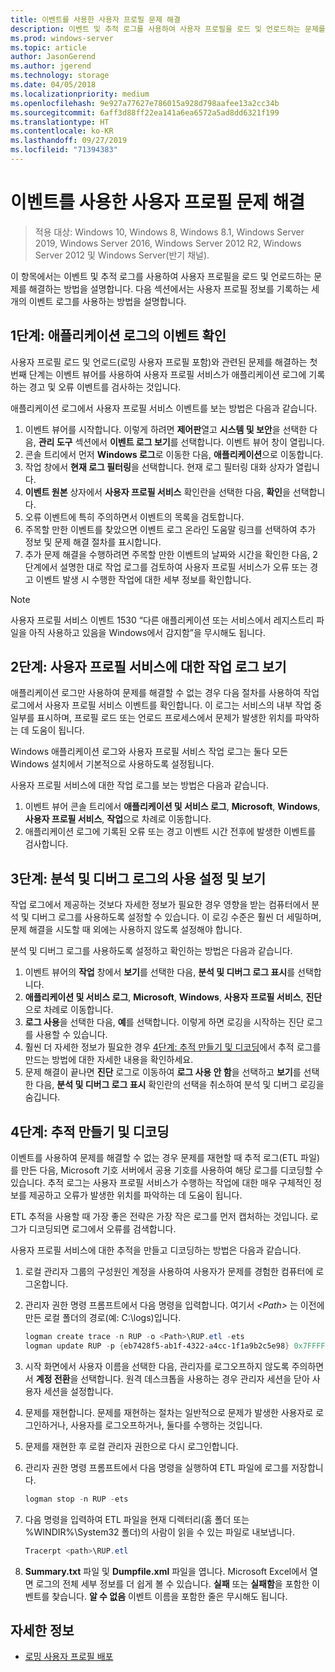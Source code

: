 ```yaml
---
title: 이벤트를 사용한 사용자 프로필 문제 해결
description: 이벤트 및 추적 로그를 사용하여 사용자 프로필을 로드 및 언로드하는 문제를 해결하는 방법입니다.
ms.prod: windows-server
ms.topic: article
author: JasonGerend
ms.author: jgerend
ms.technology: storage
ms.date: 04/05/2018
ms.localizationpriority: medium
ms.openlocfilehash: 9e927a77627e786015a928d798aafee13a2cc34b
ms.sourcegitcommit: 6aff3d88ff22ea141a6ea6572a5ad8dd6321f199
ms.translationtype: HT
ms.contentlocale: ko-KR
ms.lasthandoff: 09/27/2019
ms.locfileid: "71394383"
---
```

# <a name="troubleshoot-user-profiles-with-events"></a>이벤트를 사용한 사용자 프로필 문제 해결

>적용 대상: Windows 10, Windows 8, Windows 8.1, Windows Server 2019, Windows Server 2016, Windows Server 2012 R2, Windows Server 2012 및 Windows Server(반기 채널).

이 항목에서는 이벤트 및 추적 로그를 사용하여 사용자 프로필을 로드 및 언로드하는 문제를 해결하는 방법을 설명합니다. 다음 섹션에서는 사용자 프로필 정보를 기록하는 세 개의 이벤트 로그를 사용하는 방법을 설명합니다.

## <a name="step-1-checking-events-in-the-application-log"></a>1단계: 애플리케이션 로그의 이벤트 확인

사용자 프로필 로드 및 언로드(로밍 사용자 프로필 포함)와 관련된 문제를 해결하는 첫 번째 단계는 이벤트 뷰어를 사용하여 사용자 프로필 서비스가 애플리케이션 로그에 기록하는 경고 및 오류 이벤트를 검사하는 것입니다.

애플리케이션 로그에서 사용자 프로필 서비스 이벤트를 보는 방법은 다음과 같습니다.

1. 이벤트 뷰어를 시작합니다. 이렇게 하려면 **제어판**열고 **시스템 및 보안**을 선택한 다음, **관리 도구** 섹션에서 **이벤트 로그 보기**를 선택합니다. 이벤트 뷰어 창이 열립니다.
2. 콘솔 트리에서 먼저 **Windows 로그**로 이동한 다음, **애플리케이션**으로 이동합니다.
3. 작업 창에서 **현재 로그 필터링**을 선택합니다. 현재 로그 필터링 대화 상자가 열립니다.
4. **이벤트 원본** 상자에서 **사용자 프로필 서비스** 확인란을 선택한 다음, **확인**을 선택합니다.
5. 오류 이벤트에 특히 주의하면서 이벤트의 목록을 검토합니다.
6. 주목할 만한 이벤트를 찾았으면 이벤트 로그 온라인 도움말 링크를 선택하여 추가 정보 및 문제 해결 절차를 표시합니다.
7. 추가 문제 해결을 수행하려면 주목할 만한 이벤트의 날짜와 시간을 확인한 다음, 2단계에서 설명한 대로 작업 로그를 검토하여 사용자 프로필 서비스가 오류 또는 경고 이벤트 발생 시 수행한 작업에 대한 세부 정보를 확인합니다.

>[!NOTE]
>사용자 프로필 서비스 이벤트 1530 “다른 애플리케이션 또는 서비스에서 레지스트리 파일을 아직 사용하고 있음을 Windows에서 감지함”을 무시해도 됩니다.

## <a name="step-2-view-the-operational-log-for-the-user-profile-service"></a>2단계: 사용자 프로필 서비스에 대한 작업 로그 보기

애플리케이션 로그만 사용하여 문제를 해결할 수 없는 경우 다음 절차를 사용하여 작업 로그에서 사용자 프로필 서비스 이벤트를 확인합니다. 이 로그는 서비스의 내부 작업 중 일부를 표시하며, 프로필 로드 또는 언로드 프로세스에서 문제가 발생한 위치를 파악하는 데 도움이 됩니다.

Windows 애플리케이션 로그와 사용자 프로필 서비스 작업 로그는 둘다 모든 Windows 설치에서 기본적으로 사용하도록 설정됩니다.

사용자 프로필 서비스에 대한 작업 로그를 보는 방법은 다음과 같습니다.

1. 이벤트 뷰어 콘솔 트리에서 **애플리케이션 및 서비스 로그**, **Microsoft**, **Windows**, **사용자 프로필 서비스**, **작업**으로 차례로 이동합니다.
2. 애플리케이션 로그에 기록된 오류 또는 경고 이벤트 시간 전후에 발생한 이벤트를 검사합니다.

## <a name="step-3-enable-and-view-analytic-and-debug-logs"></a>3단계: 분석 및 디버그 로그의 사용 설정 및 보기

작업 로그에서 제공하는 것보다 자세한 정보가 필요한 경우 영향을 받는 컴퓨터에서 분석 및 디버그 로그를 사용하도록 설정할 수 있습니다. 이 로깅 수준은 훨씬 더 세밀하며, 문제 해결을 시도할 때 외에는 사용하지 않도록 설정해야 합니다.

분석 및 디버그 로그를 사용하도록 설정하고 확인하는 방법은 다음과 같습니다.

1. 이벤트 뷰어의 **작업** 창에서 **보기**를 선택한 다음, **분석 및 디버그 로그 표시**를 선택합니다.
2. **애플리케이션 및 서비스 로그**, **Microsoft**, **Windows**, **사용자 프로필 서비스**, **진단**으로 차례로 이동합니다.
3. **로그 사용**을 선택한 다음, **예**를 선택합니다. 이렇게 하면 로깅을 시작하는 진단 로그를 사용할 수 있습니다.
4. 훨씬 더 자세한 정보가 필요한 경우 [4단계: 추적 만들기 및 디코딩](#step-4-creating-and-decoding-a-trace)에서 추적 로그를 만드는 방법에 대한 자세한 내용을 확인하세요.
5. 문제 해결이 끝나면 **진단** 로그로 이동하여 **로그 사용 안 함**을 선택하고 **보기**를 선택한 다음, **분석 및 디버그 로그 표시** 확인란의 선택을 취소하여 분석 및 디버그 로깅을 숨깁니다.

## <a name="step-4-creating-and-decoding-a-trace"></a>4단계: 추적 만들기 및 디코딩

이벤트를 사용하여 문제를 해결할 수 없는 경우 문제를 재현할 때 추적 로그(ETL 파일)를 만든 다음, Microsoft 기호 서버에서 공용 기호를 사용하여 해당 로그를 디코딩할 수 있습니다. 추적 로그는 사용자 프로필 서비스가 수행하는 작업에 대한 매우 구체적인 정보를 제공하고 오류가 발생한 위치를 파악하는 데 도움이 됩니다.

ETL 추적을 사용할 때 가장 좋은 전략은 가장 작은 로그를 먼저 캡처하는 것입니다. 로그가 디코딩되면 로그에서 오류를 검색합니다.

사용자 프로필 서비스에 대한 추적을 만들고 디코딩하는 방법은 다음과 같습니다.

1. 로컬 관리자 그룹의 구성원인 계정을 사용하여 사용자가 문제를 경험한 컴퓨터에 로그온합니다.
2. 관리자 권한 명령 프롬프트에서 다음 명령을 입력합니다. 여기서 *\<Path\>* 는 이전에 만든 로컬 폴더의 경로(예: C:\\logs)입니다.
        
    ```PowerShell
    logman create trace -n RUP -o <Path>\RUP.etl -ets
    logman update RUP -p {eb7428f5-ab1f-4322-a4cc-1f1a9b2c5e98} 0x7FFFFFFF 0x7 -ets
    ```
3. 시작 화면에서 사용자 이름을 선택한 다음, 관리자를 로그오프하지 않도록 주의하면서 **계정 전환**을 선택합니다. 원격 데스크톱을 사용하는 경우 관리자 세션을 닫아 사용자 세션을 설정합니다.
4. 문제를 재현합니다. 문제를 재현하는 절차는 일반적으로 문제가 발생한 사용자로 로그인하거나, 사용자를 로그오프하거나, 둘다를 수행하는 것입니다.
5. 문제를 재현한 후 로컬 관리자 권한으로 다시 로그인합니다.
6. 관리자 권한 명령 프롬프트에서 다음 명령을 실행하여 ETL 파일에 로그를 저장합니다.
  
    ```PowerShell
    logman stop -n RUP -ets
    ```
7. 다음 명령을 입력하여 ETL 파일을 현재 디렉터리(홈 폴더 또는 %WINDIR%\\System32 폴더)의 사람이 읽을 수 있는 파일로 내보냅니다.
    
    ```PowerShell
    Tracerpt <path>\RUP.etl
    ```
8. **Summary.txt** 파일 및 **Dumpfile.xml** 파일을 엽니다. Microsoft Excel에서 열면 로그의 전체 세부 정보를 더 쉽게 볼 수 있습니다. **실패** 또는 **실패함**을 포함한 이벤트를 찾습니다. **알 수 없음** 이벤트 이름을 포함한 줄은 무시해도 됩니다.

## <a name="more-information"></a>자세한 정보

* [로밍 사용자 프로필 배포](deploy-roaming-user-profiles.md)